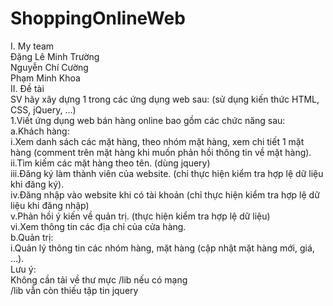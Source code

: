 # ShoppingOnlineWeb
I. My team                                                                                                                                 
Đặng Lê Minh Trường                                                                                                                       
Nguyễn Chí Cường                                                                                                                           
Phạm Minh Khoa                                                                                                                             
II. Đề tài                                                                                                                                 
  SV hãy xây dựng 1 trong các ứng dụng web sau: (sử dụng kiến thức HTML, CSS, jQuery, …)                                                   
1.Viết ứng dụng web bán hàng online bao gồm các chức năng sau:                                                                             
a.Khách hàng:                                                                                                                             
  i.Xem danh sách các mặt hàng, theo nhóm mặt hàng, xem chi tiết 1 mặt hàng (comment trên mặt hàng khi muốn phản hồi thông tin về mặt       hàng).                                                                                                                                     
  ii.Tìm kiếm các mặt hàng theo tên. (dùng jquery)                                                                                         
  iii.Đăng ký làm thành viên của website. (chỉ thực hiện kiểm tra hợp lệ dữ liệu khi đăng ký).                                             
  iv.Đăng nhập vào website khi có tài khoản (chỉ thực hiện kiểm tra hợp lệ dữ liệu khi đăng nhập)                                           
  v.Phản hồi ý kiến về quản trị. (thực hiện kiểm tra hợp lệ dữ liệu)                                                                       
  vi.Xem thông tin các địa chỉ của cửa hàng.                                                                                               
b.Quản trị:                                                                                                                               
i.Quản lý thông tin các nhóm hàng, mặt hàng (cập nhật mặt hàng mới, giá, …).                                                              
Lưu ý:                                                                                                                                     
Không cần tải về thư mực /lib nếu có mạng                                                                                                 
/lib vẫn còn thiếu tập tin jquery

